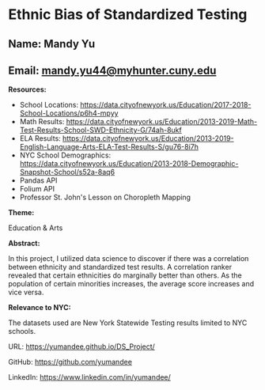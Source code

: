 # Ethnic Bias of Standardized Testing

## Name: Mandy Yu

## Email: mandy.yu44@myhunter.cuny.edu

**Resources:** 

- School Locations: https://data.cityofnewyork.us/Education/2017-2018-School-Locations/p6h4-mpyy
- Math Results: https://data.cityofnewyork.us/Education/2013-2019-Math-Test-Results-School-SWD-Ethnicity-G/74ah-8ukf
- ELA Results: https://data.cityofnewyork.us/Education/2013-2019-English-Language-Arts-ELA-Test-Results-S/gu76-8i7h
- NYC School Demographics: https://data.cityofnewyork.us/Education/2013-2018-Demographic-Snapshot-School/s52a-8aq6
- Pandas API
- Folium API
- Professor St. John's Lesson on Choropleth Mapping

**Theme:**

Education & Arts

**Abstract:**

In this project, I utilized data science to discover if there was a correlation between ethnicity and standardized test results. 
A correlation ranker revealed that certain ethnicities do marginally better than others. As the population of certain minorities increases, the average score increases and vice versa.

**Relevance to NYC:**

The datasets used are New York Statewide Testing results limited to NYC schools.

URL: https://yumandee.github.io/DS_Project/

GitHub: https://github.com/yumandee

LinkedIn: https://www.linkedin.com/in/yumandee/
